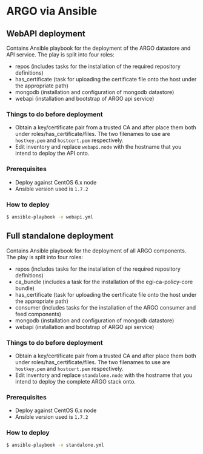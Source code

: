 # ARGO via Ansible

## WebAPI deployment

Contains Ansible playbook for the deployment of the ARGO datastore and API service. The play is split into four roles:
- repos (includes tasks for the installation of the required repository definitions)
- has_certificate (task for uploading the certificate file onto the host under the appropriate path)
- mongodb (installation and configuration of mongodb datastore)
- webapi (installation and bootstrap of ARGO api service)

### Things to do before deployment

- Obtain a key/certificate pair from a trusted CA and after place them both under roles/has_certificate/files. The two filenames to use are `hostkey.pem` and `hostcert.pem` respectively. 
- Edit inventory and replace `webapi.node` with the hostname that you intend to deploy the API onto. 

### Prerequisites

- Deploy against CentOS 6.x node
- Ansible version used is `1.7.2`

### How to deploy

```bash
$ ansible-playbook -v webapi.yml
```

## Full standalone deployment

Contains Ansible playbook for the deployment of all ARGO components. The play is split into four roles:
- repos (includes tasks for the installation of the required repository definitions)
- ca_bundle (includes a task for the installation of the egi-ca-policy-core bundle)
- has_certificate (task for uploading the certificate file onto the host under the appropriate path)
- consumer (includes tasks for the installation of the ARGO consumer and feed components)
- mongodb (installation and configuration of mongodb datastore)
- webapi (installation and bootstrap of ARGO api service)

### Things to do before deployment

- Obtain a key/certificate pair from a trusted CA and after place them both under roles/has_certificate/files. The two filenames to use are `hostkey.pem` and `hostcert.pem` respectively. 
- Edit inventory and replace `standalone.node` with the hostname that you intend to deploy the complete ARGO stack onto. 

### Prerequisites

- Deploy against CentOS 6.x node
- Ansible version used is `1.7.2`

### How to deploy

```bash
$ ansible-playbook -v standalone.yml
```